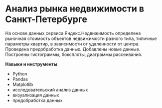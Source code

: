 # Анализ рынка недвижимости в Санкт-Петербурге

На основе данных сервиса Яндекс.Недвижимость определена рыночная стоимость
объектов недвижимости разного типа, типичные параметры квартир, в зависимости от
удаленности от центра. Проведена предобработка данных. Добавлены новые данные.
Построены гистограммы, боксплоты, диаграммы рассеивания.

**Навыки и инструменты**

- Python
- Pandas
- Matplotlib
- исследовательский анализ данных
- визуализация данных
- предобработка данных
